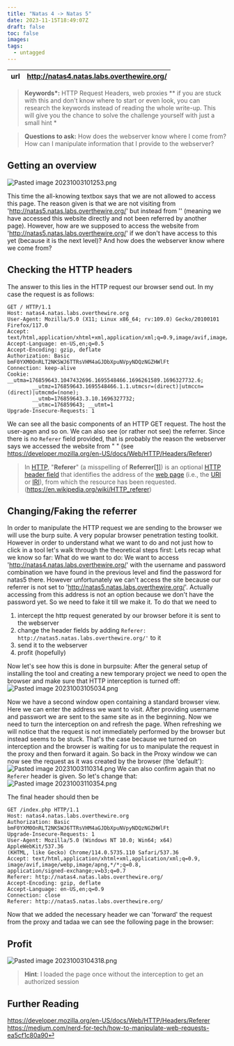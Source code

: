 ```yaml
---
title: "Natas 4 -> Natas 5"
date: 2023-11-15T18:49:07Z
draft: false
toc: false
images:
tags: 
  - untagged
---
```


| url | http://natas4.natas.labs.overthewire.org/ | 
|---| -- |

> **Keywords\*:** HTTP Request Headers, web proxies
> *\*  if you are stuck with this and don't know where to start or even look, you can research the keywords instead of reading the whole write-up. This will give you the chance to solve the challenge yourself with just a small hint *

> **Questions to ask:**
> How does the webserver know where I come from?
> How can I manipulate information that I provide to the webserver?
 

## Getting an overview
![Pasted image 20231003101253.png](/Pasted%20image%2020231003101253.png)

This time the all-knowing textbox says that we are not allowed to access this page. The reason given is that we are not visiting from 'http://natas5.natas.labs.overthewire.org/' but instead from '' (meaning we have accessed this website directly and not been referred by another page). However, how are we supposed to access the website from 'http://natas5.natas.labs.overthewire.org/' if we don't have access to this yet (because it is the next level)? And how does the webserver know where we come from?

## Checking the HTTP headers
The answer to this lies in the HTTP request our browser send out. In my case the request is as follows:
```
GET / HTTP/1.1
Host: natas4.natas.labs.overthewire.org
User-Agent: Mozilla/5.0 (X11; Linux x86_64; rv:109.0) Gecko/20100101 Firefox/117.0
Accept: text/html,application/xhtml+xml,application/xml;q=0.9,image/avif,image/webp,*/*;q=0.8
Accept-Language: en-US,en;q=0.5
Accept-Encoding: gzip, deflate
Authorization: Basic bmF0YXM0OnRLT2NKSWJ6TTRsVHM4aGJDbXpuNVpyNDQzNGZHWlFt
Connection: keep-alive
Cookie: __utma=176859643.1047432696.1695548466.1696261589.1696327732.6; 
        __utmz=176859643.1695548466.1.1.utmcsr=(direct)|utmccn=(direct)|utmcmd=(none); 
        __utmb=176859643.3.10.1696327732; 
        __utmc=176859643; __utmt=1
Upgrade-Insecure-Requests: 1
```
We can see all the basic components of an HTTP GET request. The host the user-agen and so on. We can also see (or rather not see) the referrer. Since there is no `Referer` field provided, that is probably the reason the webserver says we accessed the website from " " (see https://developer.mozilla.org/en-US/docs/Web/HTTP/Headers/Referer)

> In [HTTP](https://en.wikipedia.org/wiki/Hypertext_Transfer_Protocol "Hypertext Transfer Protocol"), "**Referer**" (a misspelling of **Referrer**[[1]](https://en.wikipedia.org/wiki/HTTP_referer#cite_note-s3T5A-1)) is an optional [HTTP header field](https://en.wikipedia.org/wiki/List_of_HTTP_header_fields "List of HTTP header fields") that identifies the address of the [web page](https://en.wikipedia.org/wiki/Web_page "Web page") (i.e., the [URI](https://en.wikipedia.org/wiki/Uniform_Resource_Identifier "Uniform Resource Identifier") or [IRI](https://en.wikipedia.org/wiki/Internationalized_Resource_Identifier "Internationalized Resource Identifier")), from which the resource has been requested. (https://en.wikipedia.org/wiki/HTTP_referer)

## Changing/Faking the referrer 

In order to manipulate the HTTP request we are sending to the browser we will use the burp suite. A very popular browser penetration testing toolkit. However in order to understand what we want to do and not just how to click in a tool let's walk through the theoretical steps first:
Lets recap what we know so far:
What do we want to do: We want to access 'http://natas4.natas.labs.overthewire.org/' with the username and password combination we have found in the previous level and find the password for natas5 there. However unfortunately we can't access the site because our referrer is not set to 'http://natas5.natas.labs.overthewire.org/'. Actually accessing from this address is not an option because we don't have the password yet. So we need to fake it till we make it.
To do that we need to 
1. intercept the http request generated by our browser before it is sent to the webserver
2. change the header fields by adding `Referer: http://natas5.natas.labs.overthewire.org/'` to it
3. send it to the webserver
4. profit (hopefully)

Now let's see how this is done in burpsuite:
After the general setup of installing the tool and creating a new temporary project we need to open the browser and make sure that HTTP interception is turned off:
![Pasted image 20231003105034.png](/Pasted%20image%2020231003105034.png)

Now we have a second window open containing a standard browser view. Here we can enter the address we want to visit.
After providing username and passwort we are sent to the same site as in the beginning. Now we need to turn the interception on and refresh the page.
When refreshing we will notice that the request is not immediately performed by the browser but instead seems to be stuck. That's the case because we turned on interception and the browser is waiting for us to manipulate the request in the proxy and then forward it again.
So back in the Proxy window we can now see the request as it was created by the browser (the 'default'):
![Pasted image 20231003110314.png](/Pasted%20image%2020231003110314.png)
We can also confirm again that no `Referer` header is given. So let's change that:
![Pasted image 20231003110354.png](/Pasted%20image%2020231003110354.png)

The final header should then be

```
GET /index.php HTTP/1.1
Host: natas4.natas.labs.overthewire.org
Authorization: Basic bmF0YXM0OnRLT2NKSWJ6TTRsVHM4aGJDbXpuNVpyNDQzNGZHWlFt
Upgrade-Insecure-Requests: 1
User-Agent: Mozilla/5.0 (Windows NT 10.0; Win64; x64) AppleWebKit/537.36
(KHTML, like Gecko) Chrome/114.0.5735.110 Safari/537.36
Accept: text/html,application/xhtml+xml,application/xml;q=0.9,
image/avif,image/webp,image/apng,*/*;q=0.8,
application/signed-exchange;v=b3;q=0.7
Referer: http://natas4.natas.labs.overthewire.org/
Accept-Encoding: gzip, deflate
Accept-Language: en-US,en;q=0.9
Connection: close
Referer: http://natas5.natas.labs.overthewire.org/
```
Now that we added the necessary header we can 'forward' the request from the proxy and tadaa we can see the following page in the browser:
## Profit
![Pasted image 20231003104318.png](/Pasted%20image%2020231003104318.png)

> **Hint**: I loaded the page once without the interception to get an authorized session

## Further Reading
https://developer.mozilla.org/en-US/docs/Web/HTTP/Headers/Referer
https://medium.com/nerd-for-tech/how-to-manipulate-web-requests-ea5cf1c80a90⏎  
